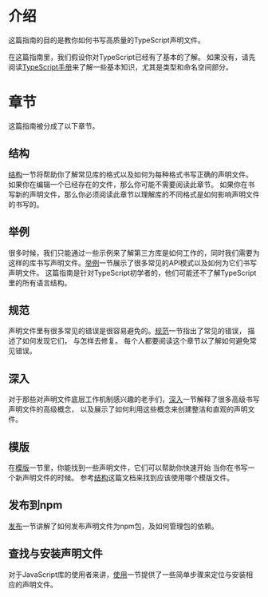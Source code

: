 # 介绍

这篇指南的目的是教你如何书写高质量的TypeScript声明文件。

在这篇指南里，我们假设你对TypeScript已经有了基本的了解。 如果没有，请先阅读[TypeScript手册](../handbook/basictypes.md)来了解一些基本知识，尤其是类型和命名空间部分。

# 章节

这篇指南被分成了以下章节。

## 结构

[结构](librarystructure.md)一节将帮助你了解常见库的格式以及如何为每种格式书写正确的声明文件。 如果你在编辑一个已经存在的文件，那么你可能不需要阅读此章节。 如果你在书写新的声明文件，那么你必须阅读此章节以理解库的不同格式是如何影响声明文件的书写的。

## 举例

很多时候，我们只能通过一些示例来了解第三方库是如何工作的，同时我们需要为这样的库书写声明文件。[举例](https://www.tslang.cn/docs/handbook/declaration-files/by-example.html)一节展示了很多常见的API模式以及如何为它们书写声明文件。 这篇指南是针对TypeScript初学者的，他们可能还不了解TypeScript里的所有语言结构。

## 规范

声明文件里有很多常见的错误是很容易避免的。[规范](https://www.tslang.cn/docs/handbook/declaration-files/do-s-and-don-ts.html)一节指出了常见的错误， 描述了如何发现它们， 与怎样去修复。 每个人都要阅读这个章节以了解如何避免常见错误。

## 深入

对于那些对声明文件底层工作机制感兴趣的老手们，[深入](https://www.tslang.cn/docs/handbook/declaration-files/deep-dive.html)一节解释了很多高级书写声明文件的高级概念， 以及展示了如何利用这些概念来创建整洁和直观的声明文件。

## 模版

在[模版](templete.md)一节里，你能找到一些声明文件，它们可以帮助你快速开始 当你在书写一个新声明文件的时候。 参考[结构](librarystructure.md)这篇文档来找到应该使用哪个模版文件。

## 发布到npm

[发布](https://www.tslang.cn/docs/handbook/declaration-files/publishing.html)一节讲解了如何发布声明文件为npm包，及如何管理包的依赖。

## 查找与安装声明文件

对于JavaScript库的使用者来讲，[使用](https://www.tslang.cn/docs/handbook/declaration-files/consumption.html)一节提供了一些简单步骤来定位与安装相应的声明文件。

